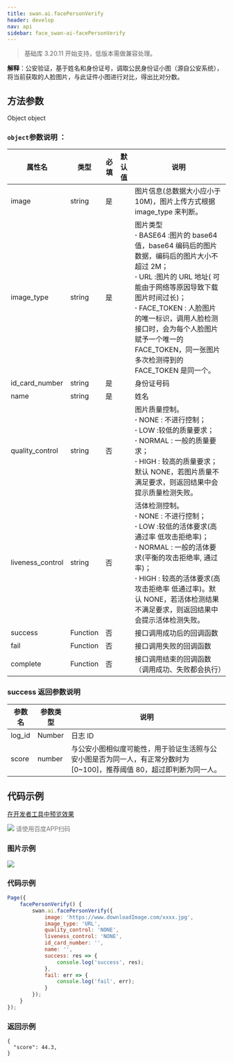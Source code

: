 ```yaml
---
title: swan.ai.facePersonVerify
header: develop
nav: api
sidebar: face_swan-ai-facePersonVerify
---
```


 

>基础库 3.20.11 开始支持，低版本需做兼容处理。

**解释**：公安验证，基于姓名和身份证号，调取公民身份证小图（源自公安系统），将当前获取的人脸图片，与此证件小图进行对比，得出比对分数。

 
## 方法参数

Object object

### `object`参数说明 ：

|属性名 |类型  |必填 | 默认值 |说明|
|---- | ---- | ---- | ----|----|
|image | string | 是 | | 图片信息(总数据大小应小于 10M)，图片上传方式根据 image_type 来判断。 | 
|image_type | string | 是 | | 图片类型<br>   **·** BASE64 :图片的 base64 值，base64 编码后的图片数据，编码后的图片大小不超过 2M；<br>  **·** URL :图片的 URL 地址( 可能由于网络等原因导致下载图片时间过长)；<br>  **·** FACE_TOKEN : 人脸图片的唯一标识，调用人脸检测接口时，会为每个人脸图片赋予一个唯一的 FACE_TOKEN，同一张图片多次检测得到的 FACE_TOKEN 是同一个。 | 
|id_card_number | string | 是 | |身份证号码| 
|name | string | 是 | | 姓名| 
|quality_control | string | 否 | | 图片质量控制。<br>   **·** NONE : 不进行控制；<br>   **·** LOW :较低的质量要求；<br>   **·** NORMAL : 一般的质量要求；<br>   **·** HIGH : 较高的质量要求；默认 NONE，若图片质量不满足要求，则返回结果中会提示质量检测失败。 | 
|liveness_control | string | 否 | | 活体检测控制。<br>   **·** NONE : 不进行控制；<br>   **·** LOW :较低的活体要求(高通过率 低攻击拒绝率)；<br>   **·** NORMAL : 一般的活体要求(平衡的攻击拒绝率, 通过率)；<br>   **·** HIGH : 较高的活体要求(高攻击拒绝率 低通过率)。默认 NONE，若活体检测结果不满足要求，则返回结果中会提示活体检测失败。|
|success | Function | 否 | |接口调用成功后的回调函数 | 
|fail | Function | 否 | | 接口调用失败的回调函数 | 
|complete|	Function|	否	| |接口调用结束的回调函数（调用成功、失败都会执行）|

### success 返回参数说明 

|参数名 | 参数类型 |说明 | 
|---|---|---|
|log_id | Number | 日志 ID| 
|score | number | 与公安小图相似度可能性，用于验证生活照与公安小图是否为同一人，有正常分数时为 [0~100]，推荐阈值 80，超过即判断为同一人。| 

## 代码示例

<a href="swanide://fragment/5d891de85f044848f89a94607f3130931569501369472" title="在开发者工具中预览效果" target="_self">在开发者工具中预览效果</a>

<div class='scan-code-container'>
    <img src="https://b.bdstatic.com/miniapp/assets/images/doc_demo/facePersonVerify.png" class="demo-qrcode-image" />
    <font color=#777 12px>请使用百度APP扫码</font>
</div>

### 图片示例 

<div class="m-doc-custom-examples">
    <div class="m-doc-custom-examples-correct">
        <img src="https://b.bdstatic.com/miniapp/images/facePersonVerify.gif">
    </div>
    <div class="m-doc-custom-examples-correct">
        <img src=" ">
    </div>
    <div class="m-doc-custom-examples-correct">
        <img src=" ">
    </div>     
</div>

### 代码示例 



```js
Page({
    facePersonVerify() {
        swan.ai.facePersonVerify({
            image: 'https://www.downloadImage.com/xxxx.jpg',
            image_type: 'URL',
            quality_control: 'NONE',
            liveness_control: 'NONE',
            id_card_number: '',
            name: '',
            success: res => {
                console.log('success', res);
            },
            fail: err => {
                console.log('fail', err);
            }
        });
    }
});
```

### 返回示例 
```
{
  "score": 44.3,
}
```


